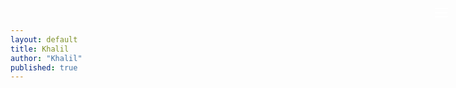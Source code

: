```yaml
---
layout: default
title: Khalil
author: "Khalil"
published: true
---
```

 

<style>.menu-btn {position: fixed;top:20px;right:20px;background: none;border: none;cursor: pointer;padding:10px;z-index:990;border-radius: 8px;}.menu-btn svg {color:#fff;display: block;width:25px;}.menu {position: fixed;top: 0;right: -100%;width: 60vw;height: 100%;background-color: #fff;transition: right 0.1s ease-in-out;display: flex;justify-content: center;align-items: center;z-index: 1000;color: #000;}.menu.open {right: 0;}.close-menu {position: absolute;top: 20px;right: 20px;background: none;border: none;padding:10px;cursor: pointer;}.close-menu svg {display: block;width:25px;color:#000;}.menu-content {display: flex;flex-direction: column;width:90%;height:100%;align-items: center;justify-content: space-around;margin:0 auto;}.menu-content nav {display: flex;flex-direction: column;align-items: center;justify-content: center;gap:20px;}.menu-content nav a {text-transform: uppercase;color: #000;text-decoration: none;font-size: 22px;}.menu-content nav a:hover,.menu-content footer a:hover {font-family: var(--font-main-bold);}.menu-content footer {display: flex;flex-direction: column;align-items: center;justify-content: center;gap:20px;}.menu-content footer a,.menu-content footer p {text-transform: uppercase;color: #000;text-decoration: none;font-size: 15px;}</style>
<style>.menu-content nav a[href="/"]{text-decoration: line-through;}</style>


<button class="menu-btn" style="touch-action: manipulation;" aria-expanded="false" aria-label="Toggle Menu" onclick="toggleMenu()"><svg viewBox="0 0 24 24" focusable="false" aria-hidden="true"><path fill="currentColor" d="M 3 5 A 1.0001 1.0001 0 1 0 3 7 L 21 7 A 1.0001 1.0001 0 1 0 21 5 L 3 5 z M 3 11 A 1.0001 1.0001 0 1 0 3 13 L 21 13 A 1.0001 1.0001 0 1 0 21 11 L 3 11 z M 3 17 A 1.0001 1.0001 0 1 0 3 19 L 21 19 A 1.0001 1.0001 0 1 0 21 17 L 3 17 z"></path></svg></button><div class="menu" id="menu"><button class="close-menu" aria-label="Close Menu" onclick="toggleMenu()"><svg viewBox="0 0 24 24" aria-hidden="true" class="close-overlay"><path fill="white" d="M19 6 6 19M6 6l13 13" stroke="#000" stroke-width="2.2" stroke-linecap="round"></path></svg></button><div class="menu-content"><nav><a href="/">HOME</a><a href="https://tour.khaliil.com">TOUR</a><a href="/rated">RATED</a><a href="https://music.khaliil.com/">MUSIC</a></nav><footer><a href="/join">JOIN</a><p>&copy; 2025 KHALIL</p><a href="/privacy-policy">PRIVACY POLICY</a><a href="/terms-conditions">TERMS & CONDITIONS</a></footer> </div></div>


<script>document.addEventListener("DOMContentLoaded",function(){const e=document.getElementById("menu"),t=document.querySelector(".menu-btn"),n=e.querySelector(".close-menu");"true"===sessionStorage.getItem("menuOpen")&&o(),t.addEventListener("click",r),n.addEventListener("click",c);function r(){e.classList.contains("open")?c():o()}function o(){e.classList.add("open"),t.setAttribute("aria-expanded","true"),e.setAttribute("aria-hidden","false"),sessionStorage.setItem("menuOpen","true"),n.focus()}function c(){e.classList.remove("open"),t.setAttribute("aria-expanded","false"),e.setAttribute("aria-hidden","true"),sessionStorage.setItem("menuOpen","false"),t.focus()}document.addEventListener("keydown",function(s){if(!e.classList.contains("open"))return;const i=e.querySelectorAll("a, button:not(.menu-btn)"),d=i[0],a=i[i.length-1];"Tab"===s.key&&(!0===s.shiftKey&&document.activeElement===d?(s.preventDefault(),a.focus()):!1===s.shiftKey&&document.activeElement===a&&(s.preventDefault(),d.focus())),"Escape"===s.key&&c()})});</script>
